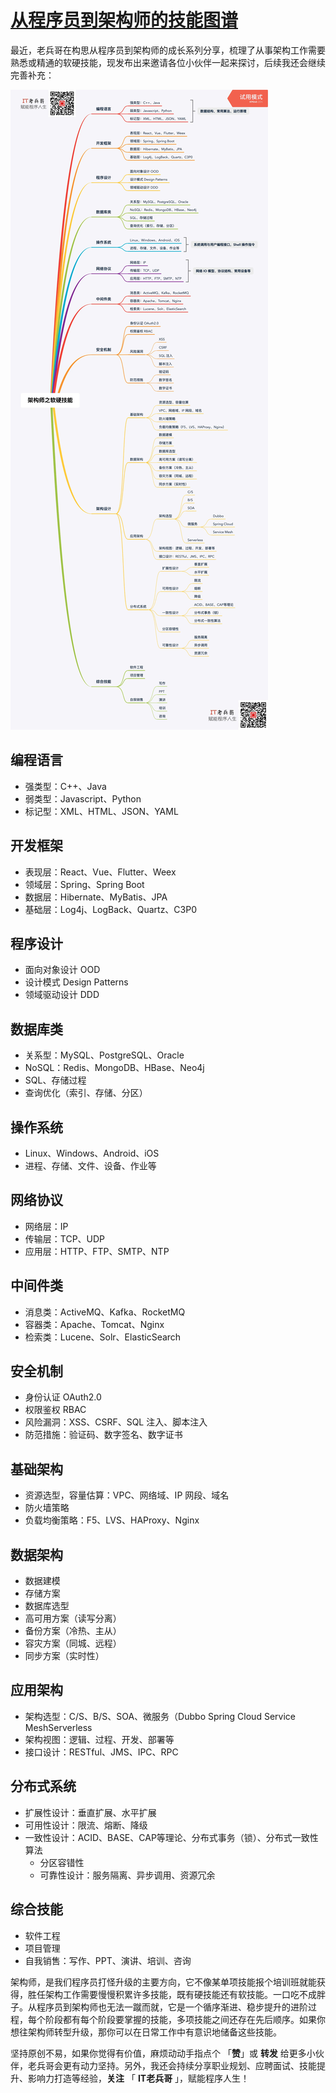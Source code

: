 # [从程序员到架构师的技能图谱](https://segmentfault.com/a/1190000021967209)

最近，老兵哥在构思从程序员到架构师的成长系列分享，梳理了从事架构工作需要熟悉或精通的软硬技能，现发布出来邀请各位小伙伴一起来探讨，后续我还会继续完善补充：

![技能图谱](从程序员到架构师的技能图谱.assets/bVbEkOP.png)

## 编程语言

- 强类型：C++、Java
- 弱类型：Javascript、Python
- 标记型：XML、HTML、JSON、YAML

## 开发框架

- 表现层：React、Vue、Flutter、Weex
- 领域层：Spring、Spring Boot
- 数据层：Hibernate、MyBatis、JPA
- 基础层：Log4j、LogBack、Quartz、C3P0

## 程序设计

- 面向对象设计 OOD
- 设计模式 Design Patterns
- 领域驱动设计 DDD

## 数据库类

- 关系型：MySQL、PostgreSQL、Oracle
- NoSQL：Redis、MongoDB、HBase、Neo4j
- SQL、存储过程
- 查询优化（索引、存储、分区）

## 操作系统

- Linux、Windows、Android、iOS
- 进程、存储、文件、设备、作业等

## 网络协议

- 网络层：IP
- 传输层：TCP、UDP
- 应用层：HTTP、FTP、SMTP、NTP

## 中间件类

- 消息类：ActiveMQ、Kafka、RocketMQ
- 容器类：Apache、Tomcat、Nginx
- 检索类：Lucene、Solr、ElasticSearch

## 安全机制

- 身份认证 OAuth2.0
- 权限鉴权 RBAC
- 风险漏洞：XSS、CSRF、SQL 注入、脚本注入
- 防范措施：验证码、数字签名、数字证书

## 基础架构

- 资源选型，容量估算：VPC、网络域、IP 网段、域名
- 防火墙策略
- 负载均衡策略：F5、LVS、HAProxy、Nginx

## 数据架构

- 数据建模
- 存储方案
- 数据库选型
- 高可用方案（读写分离）
- 备份方案（冷热、主从）
- 容灾方案（同城、远程）
- 同步方案（实时性）

## 应用架构

- 架构选型：C/S、B/S、SOA、微服务（Dubbo Spring Cloud Service MeshServerless
- 架构视图：逻辑、过程、开发、部署等
- 接口设计：RESTful、JMS、IPC、RPC

## 分布式系统

- 扩展性设计：垂直扩展、水平扩展
- 可用性设计：限流、熔断、降级
- 一致性设计：ACID、BASE、CAP等理论、分布式事务（锁）、分布式一致性算法
  - 分区容错性
  - 可靠性设计：服务隔离、异步调用、资源冗余

## 综合技能

- 软件工程
- 项目管理
- 自我销售：写作、PPT、演讲、培训、咨询

架构师，是我们程序员打怪升级的主要方向，它不像某单项技能报个培训班就能获得，胜任架构工作需要慢慢积累许多技能，既有硬技能还有软技能。一口吃不成胖子。从程序员到架构师也无法一蹴而就，它是一个循序渐进、稳步提升的进阶过程，每个阶段都有每个阶段要掌握的技能，多项技能之间还存在先后顺序。如果你想往架构师转型升级，那你可以在日常工作中有意识地储备这些技能。

坚持原创不易，如果你觉得有价值，麻烦动动手指点个 「**赞**」或 **转发** 给更多小伙伴，老兵哥会更有动力坚持。另外，我还会持续分享职业规划、应聘面试、技能提升、影响力打造等经验，**关注** 「 **IT老兵哥** 」，赋能程序人生！